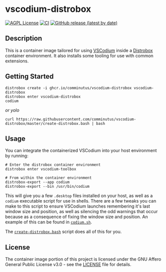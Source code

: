 # vscodium-distrobox
[![AGPL License](https://img.shields.io/badge/license-AGPL-blue.svg)](https://www.gnu.org/licenses/agpl-3.0.html)
[![CI](https://github.com/comminutus/vscodium-toolbox/actions/workflows/ci.yaml/badge.svg)](https://github.com/comminutus/vscodium-toolbox/actions/workflows/ci.yaml)
[![GitHub release (latest by date)](https://img.shields.io/github/v/release/comminutus/vscodium-toolbox)](https://github.com/comminutus/vscodium-toolbox/releases/latest)


## Description
This is a container image tailored for using [VSCodium](https://github.com/89luca89/distrobox) inside a [Distrobox](https://github.com/89luca89/distrobox) container environment. It also installs some tooling for use with common extensions.


## Getting Started
```
distrobox create -i ghcr.io/comminutus/vscodium-distrobox vscodium-distrobox
distrobox enter vscodium-distrobox
codium
```
_or yolo_

```
curl https://raw.githubusercontent.com/comminutus/vscodium-distrobox/master/create-distrobox.bash | bash

```

## Usage
You can integrate the containerized VSCodium into your host environment by running:
```
# Enter the distrobox container environment
distrobox enter vscodium-toolbox

# From within the container environment
distrobox-export --app codium
distrobox-export --bin /usr/bin/codium
```

This will give you a few `.desktop` files installed on your host, as well as a `codium` executable script for use in shells.  There are a few tweaks you can make to this script to ensure VSCodium launches remembering it's last window size and position, as well as silencing the odd warnings that occur because as a consequence of fixing the window size and position.  An example of this can be found in [`codium.sh`](codium.sh).

The [`create-distrobox.bash`](create-distrobox.bash) script does all of this for you.

## License
The container image portion of this project is licensed under the GNU Affero General Public License v3.0 - see the
[LICENSE](LICENSE) file for details.
